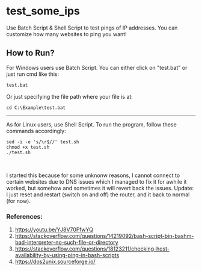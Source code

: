 # test_some_ips
Use Batch Script &amp; Shell Script to test pings of IP addresses. 
You can customize how many websites to ping you want!

## How to Run?
For Windows users use Batch Script. 
You can either click on "test.bat" or just run cmd like this:
```cmd
test.bat
```

Or just specifying the file path where your file is at:
```cd
cd C:\Example\test.bat
```

---
As for Linux users, use Shell Script.
To run the program, follow these commands accordingly:
```linux
sed -i -e 's/\r$//' test.sh
chmod +x test.sh
./test.sh
```
<br />

I started this because for some unknonw reasons, I cannot connect to certain websites due to DNS issues which I managed to fix it for awhile it worked, but somehow and sometimes it will revert back the issues.
Update: I just reset and restart (switch on and off) the router, and it back to normal (for now). <br />


### References:
1. https://youtu.be/YJ8V70FfwYQ
2. https://stackoverflow.com/questions/14219092/bash-script-bin-bashm-bad-interpreter-no-such-file-or-directory
3. https://stackoverflow.com/questions/18123211/checking-host-availability-by-using-ping-in-bash-scripts
4. https://dos2unix.sourceforge.io/
